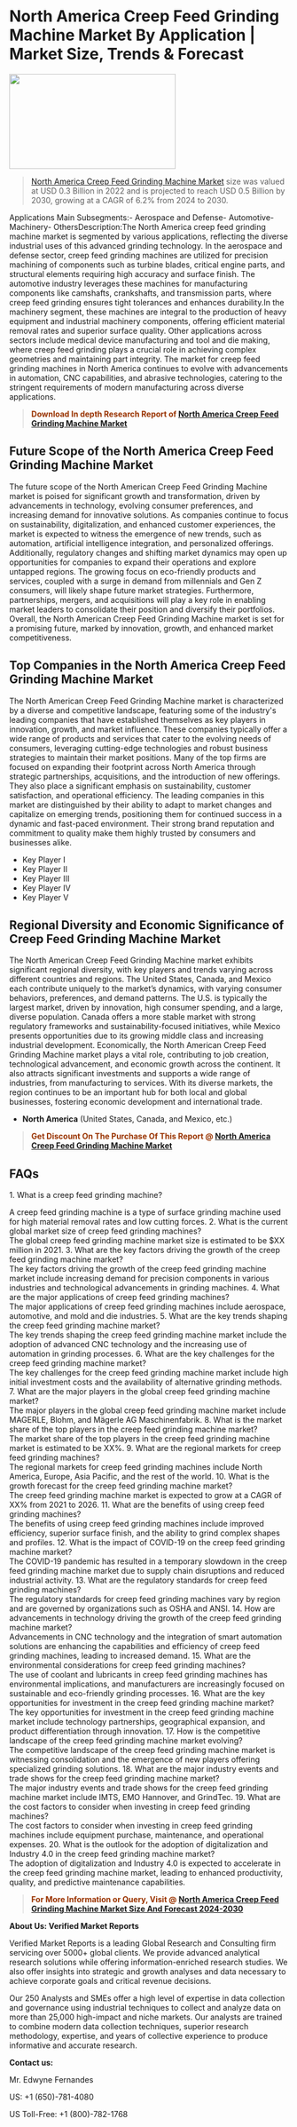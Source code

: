 <p><h1>North America Creep Feed Grinding Machine Market By Application | Market Size, Trends & Forecast</h1><p><img class="aligncenter size-medium wp-image-105565" src="https://ffe5etoiles.com/wp-content/uploads/2025/01/MST7-300x171.png" alt="" width="300" height="171" /></p><blockquote><p><a href="https://www.verifiedmarketreports.com/download-sample/?rid=73755&utm_source=Github-NA&utm_medium=384" target="_blank">North America Creep Feed Grinding Machine Market</a> size was valued at USD 0.3 Billion in 2022 and is projected to reach USD 0.5 Billion by 2030, growing at a CAGR of 6.2% from 2024 to 2030.</p></blockquote>Applications Main Subsegments:- Aerospace and Defense- Automotive- Machinery- OthersDescription:The North America creep feed grinding machine market is segmented by various applications, reflecting the diverse industrial uses of this advanced grinding technology. In the aerospace and defense sector, creep feed grinding machines are utilized for precision machining of components such as turbine blades, critical engine parts, and structural elements requiring high accuracy and surface finish. The automotive industry leverages these machines for manufacturing components like camshafts, crankshafts, and transmission parts, where creep feed grinding ensures tight tolerances and enhances durability.In the machinery segment, these machines are integral to the production of heavy equipment and industrial machinery components, offering efficient material removal rates and superior surface quality. Other applications across sectors include medical device manufacturing and tool and die making, where creep feed grinding plays a crucial role in achieving complex geometries and maintaining part integrity. The market for creep feed grinding machines in North America continues to evolve with advancements in automation, CNC capabilities, and abrasive technologies, catering to the stringent requirements of modern manufacturing across diverse applications.</p><blockquote><p><span style="color: #993300;"><strong>Download In depth Research Report of <a href="https://www.verifiedmarketreports.com/download-sample/?rid=73755&utm_source=Github-NA&utm_medium=384">North America Creep Feed Grinding Machine Market</a></strong></span></p></blockquote><h2>Future Scope of the North America Creep Feed Grinding Machine Market</h2><p>The future scope of the North American Creep Feed Grinding Machine market is poised for significant growth and transformation, driven by advancements in technology, evolving consumer preferences, and increasing demand for innovative solutions. As companies continue to focus on sustainability, digitalization, and enhanced customer experiences, the market is expected to witness the emergence of new trends, such as automation, artificial intelligence integration, and personalized offerings. Additionally, regulatory changes and shifting market dynamics may open up opportunities for companies to expand their operations and explore untapped regions. The growing focus on eco-friendly products and services, coupled with a surge in demand from millennials and Gen Z consumers, will likely shape future market strategies. Furthermore, partnerships, mergers, and acquisitions will play a key role in enabling market leaders to consolidate their position and diversify their portfolios. Overall, the North American Creep Feed Grinding Machine market is set for a promising future, marked by innovation, growth, and enhanced market competitiveness.</p><h2>Top Companies in the North America Creep Feed Grinding Machine Market</h2><p>The North American Creep Feed Grinding Machine market is characterized by a diverse and competitive landscape, featuring some of the industry's leading companies that have established themselves as key players in innovation, growth, and market influence. These companies typically offer a wide range of products and services that cater to the evolving needs of consumers, leveraging cutting-edge technologies and robust business strategies to maintain their market positions. Many of the top firms are focused on expanding their footprint across North America through strategic partnerships, acquisitions, and the introduction of new offerings. They also place a significant emphasis on sustainability, customer satisfaction, and operational efficiency. The leading companies in this market are distinguished by their ability to adapt to market changes and capitalize on emerging trends, positioning them for continued success in a dynamic and fast-paced environment. Their strong brand reputation and commitment to quality make them highly trusted by consumers and businesses alike.</p><p><ul><li>Key Player I </li><li> Key Player II </li><li> Key Player III </li><li> Key Player IV </li><li> Key Player V</li></ul></p><h2>Regional Diversity and Economic Significance of Creep Feed Grinding Machine Market</h2><p>The North American Creep Feed Grinding Machine market exhibits significant regional diversity, with key players and trends varying across different countries and regions. The United States, Canada, and Mexico each contribute uniquely to the market’s dynamics, with varying consumer behaviors, preferences, and demand patterns. The U.S. is typically the largest market, driven by innovation, high consumer spending, and a large, diverse population. Canada offers a more stable market with strong regulatory frameworks and sustainability-focused initiatives, while Mexico presents opportunities due to its growing middle class and increasing industrial development. Economically, the North American Creep Feed Grinding Machine market plays a vital role, contributing to job creation, technological advancement, and economic growth across the continent. It also attracts significant investments and supports a wide range of industries, from manufacturing to services. With its diverse markets, the region continues to be an important hub for both local and global businesses, fostering economic development and international trade.</p><ul> <li><strong>North America</strong> (United States, Canada, and Mexico, etc.)</li></ul><blockquote><p><span style="color: #993300;"><strong>Get Discount On The Purchase Of This Report @ <a href="https://www.verifiedmarketreports.com/ask-for-discount/?rid=73755&utm_source=Github-NA&utm_medium=384">North America Creep Feed Grinding Machine Market</a></strong></span></p></blockquote><h2>FAQs</h2><p><FAQ> <Question>1. What is a creep feed grinding machine?</div><div></Question> <Answer>A creep feed grinding machine is a type of surface grinding machine used for high material removal rates and low cutting forces.</Answer></FAQ><FAQ> <Question>2. What is the current global market size of creep feed grinding machines?</div><div></Question> <Answer>The global creep feed grinding machine market size is estimated to be $XX million in 2021.</Answer></FAQ><FAQ> <Question>3. What are the key factors driving the growth of the creep feed grinding machine market?</div><div></Question> <Answer>The key factors driving the growth of the creep feed grinding machine market include increasing demand for precision components in various industries and technological advancements in grinding machines.</Answer></FAQ><FAQ> <Question>4. What are the major applications of creep feed grinding machines?</div><div></Question> <Answer>The major applications of creep feed grinding machines include aerospace, automotive, and mold and die industries.</Answer></FAQ><FAQ> <Question>5. What are the key trends shaping the creep feed grinding machine market?</div><div></Question> <Answer>The key trends shaping the creep feed grinding machine market include the adoption of advanced CNC technology and the increasing use of automation in grinding processes.</Answer></FAQ><FAQ> <Question>6. What are the key challenges for the creep feed grinding machine market?</div><div></Question> <Answer>The key challenges for the creep feed grinding machine market include high initial investment costs and the availability of alternative grinding methods.</Answer></FAQ><FAQ> <Question>7. What are the major players in the global creep feed grinding machine market?</div><div></Question> <Answer>The major players in the global creep feed grinding machine market include MAGERLE, Blohm, and Mägerle AG Maschinenfabrik.</Answer></FAQ><FAQ> <Question>8. What is the market share of the top players in the creep feed grinding machine market?</div><div></Question> <Answer>The market share of the top players in the creep feed grinding machine market is estimated to be XX%.</Answer></FAQ><FAQ> <Question>9. What are the regional markets for creep feed grinding machines?</div><div></Question> <Answer>The regional markets for creep feed grinding machines include North America, Europe, Asia Pacific, and the rest of the world.</Answer></FAQ><FAQ> <Question>10. What is the growth forecast for the creep feed grinding machine market?</div><div></Question> <Answer>The creep feed grinding machine market is expected to grow at a CAGR of XX% from 2021 to 2026.</Answer></FAQ><FAQ> <Question>11. What are the benefits of using creep feed grinding machines?</div><div></Question> <Answer>The benefits of using creep feed grinding machines include improved efficiency, superior surface finish, and the ability to grind complex shapes and profiles.</Answer></FAQ><FAQ> <Question>12. What is the impact of COVID-19 on the creep feed grinding machine market?</div><div></Question> <Answer>The COVID-19 pandemic has resulted in a temporary slowdown in the creep feed grinding machine market due to supply chain disruptions and reduced industrial activity.</Answer></FAQ><FAQ> <Question>13. What are the regulatory standards for creep feed grinding machines?</div><div></Question> <Answer>The regulatory standards for creep feed grinding machines vary by region and are governed by organizations such as OSHA and ANSI.</Answer></FAQ><FAQ> <Question>14. How are advancements in technology driving the growth of the creep feed grinding machine market?</div><div></Question> <Answer>Advancements in CNC technology and the integration of smart automation solutions are enhancing the capabilities and efficiency of creep feed grinding machines, leading to increased demand.</Answer></FAQ><FAQ> <Question>15. What are the environmental considerations for creep feed grinding machines?</div><div></Question> <Answer>The use of coolant and lubricants in creep feed grinding machines has environmental implications, and manufacturers are increasingly focused on sustainable and eco-friendly grinding processes.</Answer></FAQ><FAQ> <Question>16. What are the key opportunities for investment in the creep feed grinding machine market?</div><div></Question> <Answer>The key opportunities for investment in the creep feed grinding machine market include technology partnerships, geographical expansion, and product differentiation through innovation.</Answer></FAQ><FAQ> <Question>17. How is the competitive landscape of the creep feed grinding machine market evolving?</div><div></Question> <Answer>The competitive landscape of the creep feed grinding machine market is witnessing consolidation and the emergence of new players offering specialized grinding solutions.</Answer></FAQ><FAQ> <Question>18. What are the major industry events and trade shows for the creep feed grinding machine market?</div><div></Question> <Answer>The major industry events and trade shows for the creep feed grinding machine market include IMTS, EMO Hannover, and GrindTec.</Answer></FAQ><FAQ> <Question>19. What are the cost factors to consider when investing in creep feed grinding machines?</div><div></Question> <Answer>The cost factors to consider when investing in creep feed grinding machines include equipment purchase, maintenance, and operational expenses.</Answer></FAQ><FAQ> <Question>20. What is the outlook for the adoption of digitalization and Industry 4.0 in the creep feed grinding machine market?</div><div></Question> <Answer>The adoption of digitalization and Industry 4.0 is expected to accelerate in the creep feed grinding machine market, leading to enhanced productivity, quality, and predictive maintenance capabilities.</Answer></FAQ></p><blockquote><p><span style="color: #993300;"><strong>For More Information or Query, Visit @ <a href="https://www.verifiedmarketreports.com/product/creep-feed-grinding-machine-market-insights-2019-global-and-chinese-analysis-and-forecast-to-2024/">North America Creep Feed Grinding Machine Market Size And Forecast 2024-2030</a></strong></span></p></blockquote><p><strong>About Us: Verified Market Reports</strong></p><p>Verified Market Reports is a leading Global Research and Consulting firm servicing over 5000+ global clients. We provide advanced analytical research solutions while offering information-enriched research studies. We also offer insights into strategic and growth analyses and data necessary to achieve corporate goals and critical revenue decisions.</p><p>Our 250 Analysts and SMEs offer a high level of expertise in data collection and governance using industrial techniques to collect and analyze data on more than 25,000 high-impact and niche markets. Our analysts are trained to combine modern data collection techniques, superior research methodology, expertise, and years of collective experience to produce informative and accurate research.</p><p><strong>Contact us:</strong></p><p>Mr. Edwyne Fernandes</p><p>US: +1 (650)-781-4080</p><p>US Toll-Free: +1 (800)-782-1768</p>
